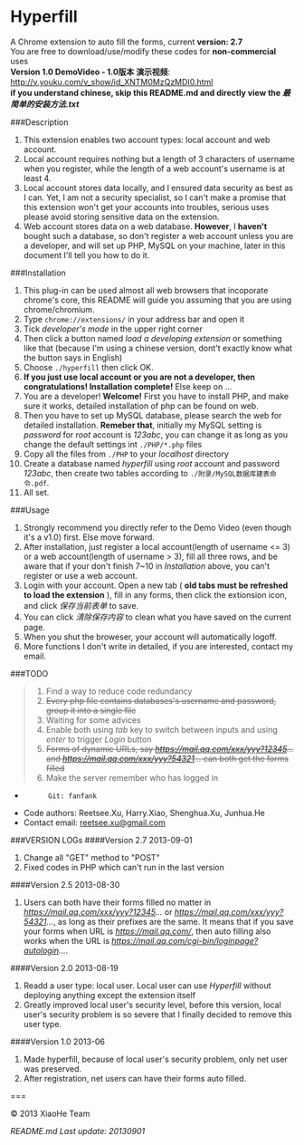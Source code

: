 Hyperfill
=========

A Chrome extension to auto fill the forms, current __version: 2.7__  
You are free to download/use/modify these codes for __non-commercial__ uses  
__Version 1.0 DemoVideo - 1.0版本 演示视频__: http://v.youku.com/v_show/id_XNTM0MzQzMDI0.html  
__if you understand chinese, skip this README.md and directly view the *最简单的安装方法.txt*__

###Description
1. This extension enables two account types: local account and web account.
2. Local account requires nothing but a length of 3 characters of username when you register, while the length of a 
web account's username is at least 4.
3. Local account stores data locally, and I ensured data security as best as I can. Yet, I am not a security specialist,
so I can't make a promise that this extension won't get your accounts into troubles, serious uses please avoid storing 
sensitive data on the extension.
4. Web account stores data on a web database. __However__, I __haven't__ bought such a database, so don't register a web 
account unless you are a developer, and will set up PHP, MySQL on your machine, later in this document I'll tell you 
how to do it.

###Installation
1. This plug-in can be used almost all web browsers that incoporate chrome's core, this README will guide you 
assuming that you are using chrome/chromium.
2. Type `chrome://extensions/` in your address bar and open it
3. Tick *developer's mode* in the upper right corner
4. Then click a button named *load a developing extension* or something like that (because I'm using a chinese version, 
dont't exactly know what the button says in English)
5. Choose `./hyperfill` then click OK.
6. __If you just use local account or you are not a developer, then congratulations! Installation complete!__ 
Else keep on ...
7. You are a developer! __Welcome!__ First you have to install PHP, and make sure it works, detailed installation of php 
can be found on web.
8. Then you have to set up MySQL database, please search the web for detailed installation. __Remeber that__, initially my
MySQL setting is *password* for *root* account is *123abc*, you can change it as long as you change the default settings 
int `./PHP/*.php` files
9. Copy all the files from `./PHP` to your *localhost* directory
10. Create a database named *hyperfill* using *root* account and password *123abc*, then create two tables according to 
`./附录/MySQL数据库建表命令.pdf`.
11. All set. 

###Usage
1. Strongly recommend you directly refer to the Demo Video (even though it's a v1.0) first. Else move forward.
2. After installation, just register a local account(length of username <= 3) or a web account(length of username > 3), 
fill all three rows, and be aware that if your don't finish 7~10 in *Installation* above, you can't register or use a web account.
3. Login with your account. Open a new tab ( __old tabs must be refreshed to load the extension__ ), fill in any forms, 
then click the extionsion icon, and click *保存当前表单* to save.
4. You can click *清除保存内容* to clean what you have saved on the current page.
5. When you shut the broweser, your account will automatically logoff.
6. More functions I don't write in detailed, if you are interested, contact my email.

###TODO
> 1. Find a way to reduce code redundancy
> 2. ~~Every php file contains databases's username and password, group it into a single file~~
> 3. Waiting for some advices
> 4. Enable both using *tab* key to switch between inputs and using *enter* to trigger *Login* button
> 5. ~~Forms of dynamic URLs, say *https://mail.qq.com/xxx/yyy?12345...* and *https://mail.qq.com/xxx/yyy?54321...* can both get the forms filled~~
> 6. Make the server remember who has logged in

+           Git: fanfank
+   Code authors: Reetsee.Xu, Harry.Xiao, Shenghua.Xu, Junhua.He
+ Contact email: reetsee.xu@gmail.com  

###VERSION LOGs
####Version 2.7 2013-09-01
1. Change all "GET" method to "POST"
2. Fixed codes in PHP which can't run in the last version
    
####Version 2.5 2013-08-30
1. Users can both have their forms filled no matter in *https://mail.qq.com/xxx/yyy?12345...* or
*https://mail.qq.com/xxx/yyy?54321...*, as long as their prefixes are the same. It means that if you save your forms
when URL is *https://mail.qq.com/*, then auto filling also works when the URL is 
*https://mail.qq.com/cgi-bin/loginpage?autologin...*.    

####Version 2.0 2013-08-19
1. Readd a user type: local user. Local user can use *Hyperfill* without deploying anything except the extension itself
2. Greatly improved local user's security level, before this version, local user's security problem is so severe that I
finally decided to remove this user type.  

####Version 1.0 2013-06
1. Made hyperfill, because of local user's security problem, only net user was preserved.
2. After registration, net users can have their forms auto filled.    

===    
<div class = "footer">
    &copy; 2013 XiaoHe Team
</div>

*README.md Last update: 20130901*

